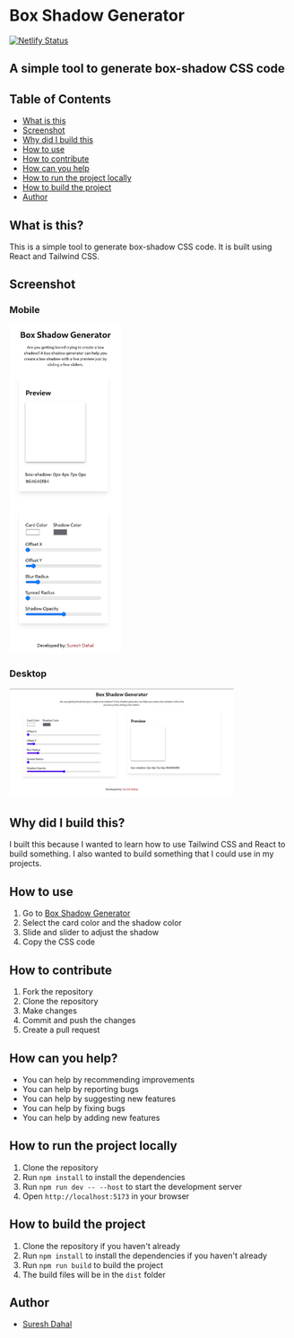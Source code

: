# Box Shadow Generator

[![Netlify Status](https://api.netlify.com/api/v1/badges/0dd0fa6d-e4db-4c31-8a5d-bf4e6c0bea32/deploy-status)](https://app.netlify.com/sites/generate-box-shadow/deploys)

## A simple tool to generate box-shadow CSS code

## Table of Contents
- [What is this](#what-is-this)
- [Screenshot](#screenshot)
- [Why did I build this](#why-did-i-build-this)
- [How to use](#how-to-use)
- [How to contribute](#how-to-contribute)
- [How can you help](#how-can-you-help)
- [How to run the project locally](#how-to-run-the-project-locally)
- [How to build the project](#how-to-build-the-project)
- [Author](#author)

## What is this?
This is a simple tool to generate box-shadow CSS code. It is built using React and Tailwind CSS.

## Screenshot

### Mobile
<img src="../Screenshots/box-shadow-generator-mobile.png" width = 200>

### Desktop

<img src="../Screenshots/box-shadow-generator.png" width = 400>

## Why did I build this?
I built this because I wanted to learn how to use Tailwind CSS and React to build something. I also wanted to build something that I could use in my projects.

## How to use
1. Go to [Box Shadow Generator](https://generate-box-shadow.netlify.app/)
2. Select the card color and the shadow color
3. Slide and slider to adjust the shadow
4. Copy the CSS code

## How to contribute
1. Fork the repository
2. Clone the repository
3. Make changes
4. Commit and push the changes
5. Create a pull request

## How can you help?
- You can help by recommending improvements
- You can help by reporting bugs
- You can help by suggesting new features
- You can help by fixing bugs
- You can help by adding new features

## How to run the project locally
1. Clone the repository
2. Run `npm install` to install the dependencies
3. Run `npm run dev -- --host` to start the development server
4. Open `http://localhost:5173` in your browser

## How to build the project
1. Clone the repository if you haven't already
2. Run `npm install` to install the dependencies if you haven't already
3. Run `npm run build` to build the project
4. The build files will be in the `dist` folder

## Author
- [Suresh Dahal](https://github.com/coderSuresh)